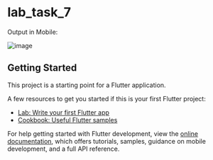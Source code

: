 # lab_task_7

Output in Mobile:

![image](https://github.com/duaazehra43/Mad-tasks/assets/80267272/1b531ade-93b2-40d4-beba-5533641a7bf5)




## Getting Started

This project is a starting point for a Flutter application.

A few resources to get you started if this is your first Flutter project:

- [Lab: Write your first Flutter app](https://docs.flutter.dev/get-started/codelab)
- [Cookbook: Useful Flutter samples](https://docs.flutter.dev/cookbook)

For help getting started with Flutter development, view the
[online documentation](https://docs.flutter.dev/), which offers tutorials,
samples, guidance on mobile development, and a full API reference.
